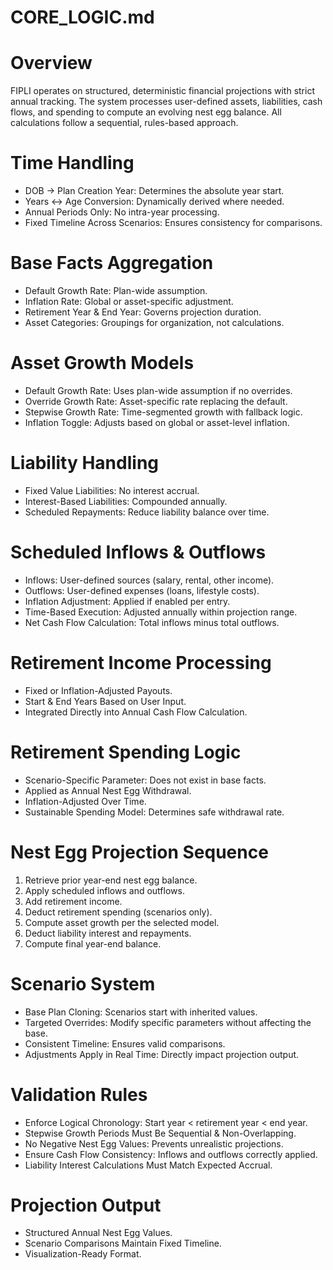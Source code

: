 

# CORE_LOGIC.md

# Overview
FIPLI operates on structured, deterministic financial projections with strict annual tracking. The system processes user-defined assets, liabilities, cash flows, and spending to compute an evolving nest egg balance. All calculations follow a sequential, rules-based approach.

# Time Handling
- DOB → Plan Creation Year: Determines the absolute year start.
- Years ↔ Age Conversion: Dynamically derived where needed.
- Annual Periods Only: No intra-year processing.
- Fixed Timeline Across Scenarios: Ensures consistency for comparisons.

# Base Facts Aggregation
- Default Growth Rate: Plan-wide assumption.
- Inflation Rate: Global or asset-specific adjustment.
- Retirement Year & End Year: Governs projection duration.
- Asset Categories: Groupings for organization, not calculations.

# Asset Growth Models
- Default Growth Rate: Uses plan-wide assumption if no overrides.
- Override Growth Rate: Asset-specific rate replacing the default.
- Stepwise Growth Rate: Time-segmented growth with fallback logic.
- Inflation Toggle: Adjusts based on global or asset-level inflation.

# Liability Handling
- Fixed Value Liabilities: No interest accrual.
- Interest-Based Liabilities: Compounded annually.
- Scheduled Repayments: Reduce liability balance over time.

# Scheduled Inflows & Outflows
- Inflows: User-defined sources (salary, rental, other income).
- Outflows: User-defined expenses (loans, lifestyle costs).
- Inflation Adjustment: Applied if enabled per entry.
- Time-Based Execution: Adjusted annually within projection range.
- Net Cash Flow Calculation: Total inflows minus total outflows.

# Retirement Income Processing
- Fixed or Inflation-Adjusted Payouts.
- Start & End Years Based on User Input.
- Integrated Directly into Annual Cash Flow Calculation.

# Retirement Spending Logic
- Scenario-Specific Parameter: Does not exist in base facts.
- Applied as Annual Nest Egg Withdrawal.
- Inflation-Adjusted Over Time.
- Sustainable Spending Model: Determines safe withdrawal rate.

# Nest Egg Projection Sequence
1. Retrieve prior year-end nest egg balance.
2. Apply scheduled inflows and outflows.
3. Add retirement income.
4. Deduct retirement spending (scenarios only).
5. Compute asset growth per the selected model.
6. Deduct liability interest and repayments.
7. Compute final year-end balance.

# Scenario System
- Base Plan Cloning: Scenarios start with inherited values.
- Targeted Overrides: Modify specific parameters without affecting the base.
- Consistent Timeline: Ensures valid comparisons.
- Adjustments Apply in Real Time: Directly impact projection output.

# Validation Rules
- Enforce Logical Chronology: Start year < retirement year < end year.
- Stepwise Growth Periods Must Be Sequential & Non-Overlapping.
- No Negative Nest Egg Values: Prevents unrealistic projections.
- Ensure Cash Flow Consistency: Inflows and outflows correctly applied.
- Liability Interest Calculations Must Match Expected Accrual.

# Projection Output
- Structured Annual Nest Egg Values.
- Scenario Comparisons Maintain Fixed Timeline.
- Visualization-Ready Format.
